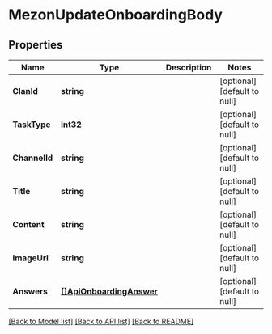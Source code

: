 # MezonUpdateOnboardingBody

## Properties
Name | Type | Description | Notes
------------ | ------------- | ------------- | -------------
**ClanId** | **string** |  | [optional] [default to null]
**TaskType** | **int32** |  | [optional] [default to null]
**ChannelId** | **string** |  | [optional] [default to null]
**Title** | **string** |  | [optional] [default to null]
**Content** | **string** |  | [optional] [default to null]
**ImageUrl** | **string** |  | [optional] [default to null]
**Answers** | [**[]ApiOnboardingAnswer**](apiOnboardingAnswer.md) |  | [optional] [default to null]

[[Back to Model list]](../README.md#documentation-for-models) [[Back to API list]](../README.md#documentation-for-api-endpoints) [[Back to README]](../README.md)


